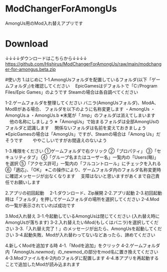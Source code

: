 # ModChangerForAmongUs
AmongUs用のMod入れ替えアプリです

# Download
↓↓↓↓ダウンロードはこちらから↓↓↓↓
https://github.com/Hishirus/ModChangerForAmongUs/raw/main/modchanger-for-amongus.beta.zip

#使い方
1.はじめに
  1-1.AmongUsフォルダを配置しているフォルダ(以下「ゲームフォルダ」)を確認してください
  　EpicGamesはデフォルトで「C:/Program Files/Epic Games」のようです
    Steamの場合は各自調べてください
  
  1-2.ゲームフォルダを整理してください
    バニラ(AmongUsフォルダ)、ModA、ModBがある場合、
    フォルダを以下のように名称変更します
    ・AmongUs
    ・AmongUs.a
    ・AmongUs.b
  ※末尾が「.tmp」のフォルダは消えてしまいます
  　他の名称にしましょう
  ※「AmongUs」で始まるフォルダは全部AmongUsのフォルダと認識します
  　関係ないフォルダは名前を変えておきましょう
  ※EpicGamesの場合は「AmongUs」ですが、Steamの場合は「Among Us」だそうです
　　ややこしいですがお間違えのないよう
  
  1-3.権限をください
    ①ゲームフォルダで右クリック
    ②「プロパティ」
    ③「セキュリティタブ」
    ④「グループ名またはユーザー名」一覧内の「Users(略)」を選択
    ⑤「アクセス許可」一覧内の「フルコントロール」にチェックを入れる
    ⑥「適応」、「OK」
    ※この操作により、ゲームフォルダ内のフォルダ名称変更時に確認メッセージが出なくなります
    　支障はないと思いますがあくまで自己責任でお願いします
 
2.アプリの初回起動
　2-1.ダウンロード、Zip展開
  2-2.アプリ起動
  2-3.初回起動時は「フォルダ」を押してゲームフォルダの場所を選択してください
  2-4.Modの一覧が表示されていれば成功です
  
3.Mod入れ替え
  3-1.今起動しているAmongUsは閉じてください
      (入れ替え時にAmongUsが落ちます)
  3-2.入れ替えたいMod(もしくはバニラ)を選択してください
  3-3.「入れ替え完了！」のメッセージが出たら、AmongUsを起動してください
  3-4.起動失敗、Modが入れ替わってないなどあったら、諦めてください

4.新しくModを追加する時
  4-1.「Modを追加」をクリック
  4-2.ゲームフォルダ内「AmongUs._newmod_」の_newmod_の部分をmod名に置き換えてください
  4-3.Modファイルを4-2内のフォルダに配置します
  4-4.本アプリを再起動することで追加したModが読み込まれます
